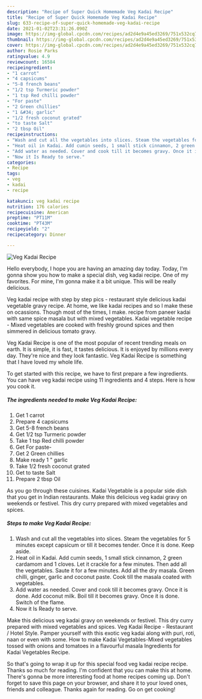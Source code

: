 ```yaml
---
description: "Recipe of Super Quick Homemade Veg Kadai Recipe"
title: "Recipe of Super Quick Homemade Veg Kadai Recipe"
slug: 633-recipe-of-super-quick-homemade-veg-kadai-recipe
date: 2021-01-02T23:31:26.090Z
image: https://img-global.cpcdn.com/recipes/ad2d4e9a45ed3269/751x532cq70/veg-kadai-recipe-recipe-main-photo.jpg
thumbnail: https://img-global.cpcdn.com/recipes/ad2d4e9a45ed3269/751x532cq70/veg-kadai-recipe-recipe-main-photo.jpg
cover: https://img-global.cpcdn.com/recipes/ad2d4e9a45ed3269/751x532cq70/veg-kadai-recipe-recipe-main-photo.jpg
author: Rosie Parks
ratingvalue: 4.9
reviewcount: 16584
recipeingredient:
- "1 carrot"
- "4 capsicums"
- "5-8 french beans"
- "1/2 tsp Turmeric powder"
- "1 tsp Red chilli powder"
- "For paste"
- "2 Green chillies"
- "1 &#34; garlic"
- "1/2 fresh coconut grated"
- "to taste Salt"
- "2 tbsp Oil"
recipeinstructions:
- "Wash and cut all the vegetables into slices. Steam the vegetables for 5 minutes except capsicum or till it becomes tender. Once it is done. Keep aside."
- "Heat oil in Kadai. Add cumin seeds, 1 small stick cinnamon, 2 green cardamom and 1 cloves. Let it crackle for a few minutes. Then add all the vegetables. Saute it for a few minutes. Add all the dry masala. Green chilli, ginger, garlic and coconut paste. Cook till the masala coated with vegetables."
- "Add water as needed. Cover and cook till it becomes gravy. Once it is done. Add coconut milk. Boil till it becomes gravy. Once it is done. Switch of the flame."
- "Now it Is Ready to serve."
categories:
- Recipe
tags:
- veg
- kadai
- recipe

katakunci: veg kadai recipe 
nutrition: 176 calories
recipecuisine: American
preptime: "PT11M"
cooktime: "PT43M"
recipeyield: "2"
recipecategory: Dinner

---
```



![Veg Kadai Recipe](https://img-global.cpcdn.com/recipes/ad2d4e9a45ed3269/751x532cq70/veg-kadai-recipe-recipe-main-photo.jpg)

Hello everybody, I hope you are having an amazing day today. Today, I'm gonna show you how to make a special dish, veg kadai recipe. One of my favorites. For mine, I'm gonna make it a bit unique. This will be really delicious.

Veg kadai recipe with step by step pics - restaurant style delicious kadai vegetable gravy recipe. At home, we like kadai recipes and so I make these on ocassions. Though most of the times, I make. recipe from paneer kadai with same spice masala but with mixed vegetables. Kadai vegetable recipe - Mixed vegetables are cooked with freshly ground spices and then simmered in delicious tomato gravy.

Veg Kadai Recipe is one of the most popular of recent trending meals on earth. It is simple, it is fast, it tastes delicious. It is enjoyed by millions every day. They're nice and they look fantastic. Veg Kadai Recipe is something that I have loved my whole life.


To get started with this recipe, we have to first prepare a few ingredients. You can have veg kadai recipe using 11 ingredients and 4 steps. Here is how you cook it.

<!--inarticleads1-->

##### The ingredients needed to make Veg Kadai Recipe:

1. Get 1 carrot
1. Prepare 4 capsicums
1. Get 5-8 french beans
1. Get 1/2 tsp Turmeric powder
1. Take 1 tsp Red chilli powder
1. Get For paste-
1. Get 2 Green chillies
1. Make ready 1 &#34; garlic
1. Take 1/2 fresh coconut grated
1. Get to taste Salt
1. Prepare 2 tbsp Oil


As you go through these cuisines. Kadai Vegetable is a popular side dish that you get in Indian restaurants. Make this delicious veg kadai gravy on weekends or festivel. This dry curry prepared with mixed vegetables and spices. 

<!--inarticleads2-->

##### Steps to make Veg Kadai Recipe:

1. Wash and cut all the vegetables into slices. Steam the vegetables for 5 minutes except capsicum or till it becomes tender. Once it is done. Keep aside.
1. Heat oil in Kadai. Add cumin seeds, 1 small stick cinnamon, 2 green cardamom and 1 cloves. Let it crackle for a few minutes. Then add all the vegetables. Saute it for a few minutes. Add all the dry masala. Green chilli, ginger, garlic and coconut paste. Cook till the masala coated with vegetables.
1. Add water as needed. Cover and cook till it becomes gravy. Once it is done. Add coconut milk. Boil till it becomes gravy. Once it is done. Switch of the flame.
1. Now it Is Ready to serve.


Make this delicious veg kadai gravy on weekends or festivel. This dry curry prepared with mixed vegetables and spices. Veg Kadai Recipe - Restaurant / Hotel Style. Pamper yourself with this exotic veg kadai along with puri, roti, naan or even with some. How to make Kadai Vegetables-Mixed vegetables tossed with onions and tomatoes in a flavourful masala Ingredients for Kadai Vegetables Recipe. 

So that's going to wrap it up for this special food veg kadai recipe recipe. Thanks so much for reading. I'm confident that you can make this at home. There's gonna be more interesting food at home recipes coming up. Don't forget to save this page on your browser, and share it to your loved ones, friends and colleague. Thanks again for reading. Go on get cooking!
